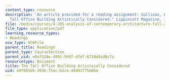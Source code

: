 ```yaml
---
content_type: resource
description: 'An article provided for a reading assignment: Sullivan, Louis H., "The
  Tall Office Building Artistically Considered." Lippincott Magazine, 1896.'
file: /media/courses/4-205-analysis-of-contemporary-architecture-fall-2009/e9f665db203bf5acb2ce44d91f75b66e_MIT4_205F09_Sullivan.pdf
file_type: application/pdf
learning_resource_types:
- Readings
ocw_type: OCWFile
parent_title: Readings
parent_type: CourseSection
parent_uid: e0af328e-4891-9497-d7df-6710d4ad8c7a
resourcetype: Document
title: The Tall Office Building Artistically Considered
uid: e9f665db-203b-f5ac-b2ce-44d91f75b66e
---
```

